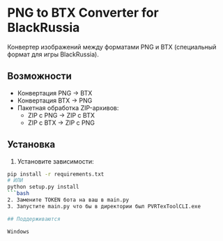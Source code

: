 # PNG to BTX Converter for BlackRussia

Конвертер изображений между форматами PNG и BTX (специальный формат для игры BlackRussia).

## Возможности
- Конвертация PNG → BTX
- Конвертация BTX → PNG
- Пакетная обработка ZIP-архивов:
  - ZIP с PNG → ZIP с BTX
  - ZIP с BTX → ZIP с PNG

## Установка
1. Установите зависимости:
```bash
pip install -r requirements.txt
# ИЛИ
python setup.py install
```bash
2. Замените TOKEN бота на ваш в main.py
3. Запустите main.py что бы в директории был PVRTexToolCLI.exe

## Поддерживаются

Windows